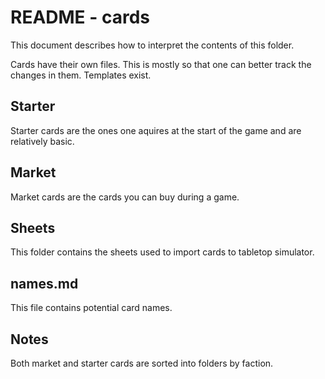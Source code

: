 # README - cards

This document describes how to interpret the contents of this folder.

Cards have their own files. This is mostly so that one can better track the changes in them. Templates exist.

## Starter

Starter cards are the ones one aquires at the start of the game and are relatively basic.

## Market

Market cards are the cards you can buy during a game.

## Sheets

This folder contains the sheets used to import cards to tabletop simulator.

## names.md

This file contains potential card names.

## Notes

Both market and starter cards are sorted into folders by faction.
